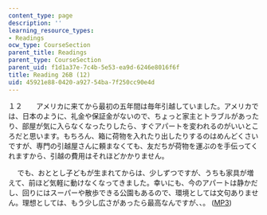 ```yaml
---
content_type: page
description: ''
learning_resource_types:
- Readings
ocw_type: CourseSection
parent_title: Readings
parent_type: CourseSection
parent_uid: f1d1a37e-7c4b-5e53-ea9d-6246e8016f6f
title: Reading 26B (12)
uid: 45921e88-0420-a927-54ba-7f250cc90e4d
---
```


１２　　アメリカに来てから最初の五年間は毎年引越していました。アメリカでは、日本のように、礼金や保証金がないので、ちょっと家主とトラブルがあったり、部屋が気に入らなくなったりしたら、すぐアパートを変われるのがいいところだと思います。もちろん、箱に荷物を入れたり出したりするのはめんどくさい ですが、専門の引越屋さんに頼まなくても、友だちが荷物を運ぶのを手伝ってくれますから、引越の費用はそれほどかかりません。

　 でも、おととし子どもが生まれてからは、少しずつですが、うちも家具が増えて、前ほど気軽に動けなくなってきました。幸いにも、今のアパートは静かだし、回りにはスーパーや散歩できる公園もあるので、環境としては文句ありません。理想としては、もう少し広さがあったら最高なんですが、、。 ([MP3](/ans7870/21f/21f.505/f05/audio/Lesson26B-12.mp3))